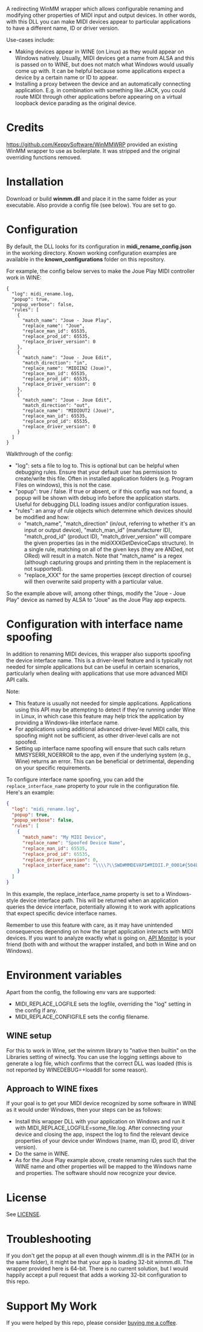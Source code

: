 A redirecting WinMM wrapper which allows configurable renaming and modifying other properties of MIDI input and output devices.
In other words, with this DLL you can make MIDI devices appear to particular applications to have a different name, ID or driver version.

Use-cases include:
- Making devices appear in WINE (on Linux) as they would appear on Windows natively. Usually, MIDI devices get a name from ALSA and this is passed on to WINE, but does not match what Windows would usually come up with. It can be helpful because some applications expect a device by a certain name or ID to appear.
- Installing a proxy between the device and an automatically connecting application. E.g. in combination with something like JACK, you could route MIDI through other applications before appearing on a virtual loopback device parading as the original device.

# Credits

https://github.com/KeppySoftware/WinMMWRP provided an existing WinMM wrapper to use as boilerplate. It was stripped and the original overriding functions removed.

# Installation

Download or build **winmm.dll** and place it in the same folder as your executable. Also provide a config file (see below). You are set to go.

# Configuration

By default, the DLL looks for its configuration in **midi_rename_config.json** in the working directory. Known working configuration examples are available in the **known_configurations** folder on this repository.

For example, the config below serves to make the Joue Play MIDI controller work in WINE:

```
{
  "log": midi_rename.log,
  "popup": true,
  "popup_verbose": false,
  "rules": [
    {
      "match_name": "Joue - Joue Play",
      "replace_name": "Joue",
      "replace_man_id": 65535,
      "replace_prod_id": 65535,
      "replace_driver_version": 0
    },
    {
      "match_name": "Joue - Joue Edit",
      "match_direction": "in",
      "replace_name": "MIDIIN2 (Joue)",
      "replace_man_id": 65535,
      "replace_prod_id": 65535,
      "replace_driver_version": 0
    },
    {
      "match_name": "Joue - Joue Edit",
      "match_direction": "out",
      "replace_name": "MIDIOUT2 (Joue)",
      "replace_man_id": 65535,
      "replace_prod_id": 65535,
      "replace_driver_version": 0
    }
  ]
}
```
Walkthrough of the config:
- "log": sets a file to log to. This is optional but can be helpful when debugging rules. Ensure that your default user has permission to create/write this file. Often in installed application folders (e.g. Program Files on windows), this is not the case.
- "popup": true / false. If true or absent, or if this config was not found, a popup will be shown with debug info before the application starts. Useful for debugging DLL loading issues and/or configuration issues.
- "rules": an array of rule objects which determine which devices should be modified and how:
  - "match_name", "match_direction" (in/out, referring to whether it's an input or output device), "match_man_id" (manufacturer ID), "match_prod_id" (product ID), "match_driver_version" will compare the given properties (as in the midiXXXGetDeviceCaps structure). In a single rule, matching on all of the given keys (they are ANDed, not ORed) will result in a match. Note that "match_name" is a regex (although capturing groups and printing them in the replacement is not supported).
  - "replace_XXX" for the same properties (except direction of course) will then overwrite said property with a particular value.

So the example above will, among other things, modify the "Joue - Joue Play" device as named by ALSA to "Joue" as the Joue Play app expects.

# Configuration with interface name spoofing

In addition to renaming MIDI devices, this wrapper also supports spoofing the device interface name. This is a driver-level feature and is typically not needed for simple applications but can be useful in certain scenarios, particularly when dealing with applications that use more advanced MIDI API calls.

Note:
- This feature is usually not needed for simple applications. Applications using this API may be attempting to detect if they're running under Wine in Linux, in which case this feature may help trick the application by providing a Windows-like interface name.
- For applications using additional advanced driver-level MIDI calls, this spoofing might not be sufficient, as other driver-level calls are not spoofed.
- Setting up interface name spoofing will ensure that such calls return MMSYSERR_NOERROR to the app, even if the underlying system (e.g., Wine) returns an error. This can be beneficial or detrimental, depending on your specific requirements.

To configure interface name spoofing, you can add the `replace_interface_name` property to your rule in the configuration file. Here's an example:

```json
{
  "log": "midi_rename.log",
  "popup": true,
  "popup_verbose": false,
  "rules": [
    {
      "match_name": "My MIDI Device",
      "replace_name": "Spoofed Device Name",
      "replace_man_id": 65535,
      "replace_prod_id": 65535,
      "replace_driver_version": 0,
      "replace_interface_name": "\\\\?\\SWD#MMDEVAPI#MIDII.P_0001#{504be32c-ccf6-4d2c-b73f-6f8b3747e22b}"
    }
  ]
}
```
In this example, the replace_interface_name property is set to a Windows-style device interface path. This will be returned when an application queries the device interface, potentially allowing it to work with applications that expect specific device interface names.

Remember to use this feature with care, as it may have unintended consequences depending on how the target application interacts with MIDI devices. If you want to analyze exactly what is going on, [API Monitor](http://www.rohitab.com/apimonitor) is your friend (both with and without the wrapper installed, and both in Wine and on Windows).


# Environment variables

Apart from the config, the following env vars are supported:

- MIDI_REPLACE_LOGFILE sets the logfile, overriding the "log" setting in the config if any.
- MIDI_REPLACE_CONFIGFILE sets the config filename.

## WINE setup

For this to work in Wine, set the winmm library to "native then builtin" on the Libraries setting of winecfg. You can use the logging settings above to generate a log file, which confirms that the correct DLL was loaded (this is not reported by WINEDEBUG=+loaddll for some reason).

## Approach to WINE fixes

If your goal is to get your MIDI device recognized by some software in WINE as it would under Windows, then your steps can be as follows:

- Install this wrapper DLL with your application on Windows and run it with MIDI_REPLACE_LOGFILE=some_file.log. After connecting your device and closing the app, inspect the log to find the relevant device properties of your device under Windows (name, man ID, prod ID, driver version).
- Do the same in WINE.
- As for the Joue Play example above, create renaming rules such that the WINE name and other properties will be mapped to the Windows name and properties. The software should now recognize your device.

# License
See [LICENSE](LICENSE).

# Troubleshooting

If you don't get the popup at all even though winmm.dll is in the PATH (or in the same folder), it might be that your app is loading 32-bit winmm.dll. The wrapper provided here is 64-bit. There is no current solution, but I would happily accept a pull request that adds a working 32-bit configuration to this repo.

# Support My Work
If you were helped by this repo, please consider [buying me a coffee](https://www.buymeacoffee.com/sandervocke).
